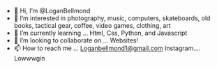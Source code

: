 - 👋 Hi, I’m @LoganBellmond
- 👀 I’m interested in photography, music, computers, skateboards, old books, tactical gear, coffee, video games, clothing, art
- 🌱 I’m currently learning ... Html, Css, Python, and Javascript
- 💞️ I’m looking to collaborate on ... Websites!
- 📫 How to reach me ... Loganbellmond1@gmail.com Instagram.... Lowwwgin

<!---
LoganBellmond/LoganBellmond is a ✨ special ✨ repository because its `README.md` (this file) appears on your GitHub profile.
You can click the Preview link to take a look at your changes.
--->
